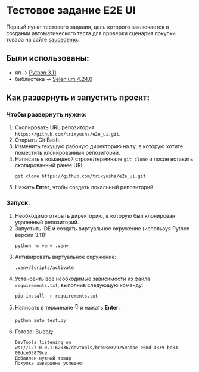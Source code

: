 # Тестовое задание E2E UI
Первый пункт тестового задания, цель которого заключается в создании автоматического теста для проверки сценария покупки товара на сайте [saucedemo](https://www.saucedemo.com/).

## Были использованы: 
* яп -> [Python 3.11](https://www.python.org/downloads/release/python-3110/)
* библиотека -> [Selenium 4.24.0](https://www.selenium.dev/selenium/docs/api/py/)

## Как развернуть и запустить проект:
### Чтобы развернуть нужно: 
1. Скопировать URL репозитория
    `https://github.com/trixyusha/e2e_ui.git`.
2. Открыть Git Bash.
3. Изменить текущую рабочую директорию на ту, в которую хотите поместить клонированный репозиторий.
4. Написать в командной строке/терминале `git clone` и после вставить скопированный ранее URL.
    ```console
    git clone https://github.com/trixyusha/e2e_ui.git
    ```
5. Нажать **Enter**, чтобы создать локальный репозиторий.
### Запуск:
1. Необходимо открыть директорию, в которую был клонирован удаленный репозиторий.
2. Запустить IDE и создать виртуальное окружение (используя Python версии 3.11):
    ```console
    python -m venv .venv
    ```
3. Активировать виртуальное окружение:
    ```console
    .venv/Scripts/activate
    ```
4. Установить все необходимые зависимости из файла `requirements.txt`, выполнив следующую команду:
    ```console
    pip install -r requirements.txt
    ```
5. Написать в терминале 👇 и нажать **Enter**:
    ```console
    python auto_test.py
    ```
6. Готово! Вывод:
    ```console
    DevTools listening on ws://127.0.0.1:62036/devtools/browser/9250abbe-e60d-4839-be83-08dce03879ce  
    Добавлен нужный товар  
    Покупка завершена успешно!
    ```
